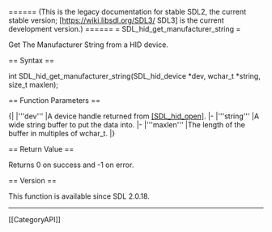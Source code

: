 ====== (This is the legacy documentation for stable SDL2, the current stable version; [https://wiki.libsdl.org/SDL3/ SDL3] is the current development version.) ======
= SDL_hid_get_manufacturer_string =

Get The Manufacturer String from a HID device.

== Syntax ==

<syntaxhighlight lang='c'>
int SDL_hid_get_manufacturer_string(SDL_hid_device *dev, wchar_t *string, size_t maxlen);
</syntaxhighlight>

== Function Parameters ==

{|
|'''dev'''
|A device handle returned from [[SDL_hid_open]]().
|-
|'''string'''
|A wide string buffer to put the data into.
|-
|'''maxlen'''
|The length of the buffer in multiples of wchar_t.
|}

== Return Value ==

Returns 0 on success and -1 on error.

== Version ==

This function is available since SDL 2.0.18.

----
[[CategoryAPI]]


